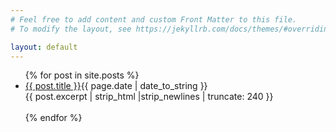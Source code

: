 ```yaml
---
# Feel free to add content and custom Front Matter to this file.
# To modify the layout, see https://jekyllrb.com/docs/themes/#overriding-theme-defaults

layout: default
---
```


<ul>
  {% for post in site.posts %}
    <li>
      <a href="{{ post.url | relative_url }}">{{ post.title }}</a>{{ page.date | date_to_string }}<br />
      {{ post.excerpt | strip_html |strip_newlines | truncate: 240 }}<br /><br />
    </li>
  {% endfor %}
</ul>
